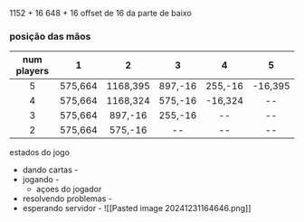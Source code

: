 1152 + 16
648 + 16
offset de 16 da parte de baixo
### posição das mãos

| num players |    1    |    2     |    3    |    4    |    5    |
| :---------: | :-----: | :------: | :-----: | :-----: | :-----: |
|      5      | 575,664 | 1168,395 | 897,-16 | 255,-16 | -16,395 |
|      4      | 575,664 | 1168,324 | 575,-16 | -16,324 |   --    |
|      3      | 575,664 | 897,-16  | 255,-16 |   --    |   --    |
|      2      | 575,664 | 575,-16  |   --    |   --    |   --    |
estados do jogo
- dando cartas - 
- jogando -
	- açoes do jogador
- resolvendo problemas -
- esperando servidor -
![[Pasted image 20241231164646.png]]
